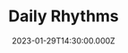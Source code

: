 ---
video:
  type: vimeo
  id: 793954456
speaker:
  permalink: bart-wilkins
  name: Bart Wilkins
title: Daily Rhythms
image: https://i.imgur.com/rwo0MLd.png
date: 2023-01-29T14:30:00.000Z
series: "rhythm"
---